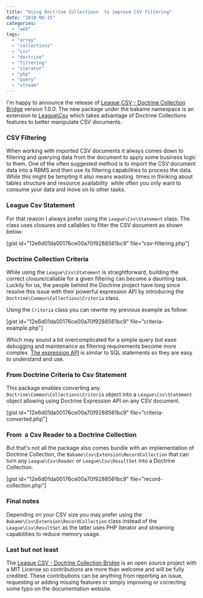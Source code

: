 ```yaml
---
title: "Using Doctrine Collections  to improve CSV filtering"
date: "2018-08-15"
categories: 
  - "web"
tags: 
  - "array"
  - "collections"
  - "csv"
  - "doctrine"
  - "filtering"
  - "iterator"
  - "php"
  - "query"
  - "stream"
---
```


I'm happy to announce the release of [League CSV - Doctrine Collection Bridge](https://github.com/bakame-php/csv-doctrine-collections-bridge) version 1.0.0. The new package under the bakame namespace is an extension to [League\\Csv](https://csv.thephpleague.com/) which takes advantage of Doctrine Collections features to better manipulate CSV documents.

### CSV Filtering

When working with imported CSV documents it always comes down to filtering and querying data from the document to apply some business logic to them. One of the often suggested method is to import the CSV document data into a RBMS and then use its filtering capabilities to process the data. While this might be tempting it also means wasting  times in thinking about tables structure and resource availability  while often you only want to consume your data and move on to other tasks.

### League Csv Statement

For that reason I always prefer using the `League\Csv\Statement` class. The class uses closures and callables to filter the CSV document as shown below:

\[gist id="12e6d01da00176ce00a70f9288561bc9" file="csv-filtering.php"\]

### Doctrine Collection Criteria

While using the `League\Csv\Statement` is straightforward, building the correct closure/callable for a given filtering can become a daunting task. Luckily for us, the people behind the Doctrine project have long since resolve this issue with their powerful expression API by introducing the `Doctrine\Common\Collections\Criteria` class.

Using the `Criteria` class you can rewrite my previous example as follow:

\[gist id="12e6d01da00176ce00a70f9288561bc9" file="criteria-example.php"\]

Which may sound a bit overcomplicated for a simple query but ease debugging and maintenance as filtering requirements become more complex. [The expression API](https://www.doctrine-project.org/projects/doctrine-collections/en/latest/expressions.html#expressions) is similar to SQL statements so they are easy to understand and use.

### From Doctrine Criteria to Csv Statement

This package enables converting any `Doctrine\Common\Collections\Criteria` object into a `League\Csv\Statement` object allowing using Doctrine Expression API on any CSV document.

\[gist id="12e6d01da00176ce00a70f9288561bc9" file="criteria-converted.php"\]

### From  a Csv Reader to a Doctrine Collection

But that's not all the package also comes bundle with an implementation of Doctrine Collection, the `Bakame\Csv\Extension\RecordCollection` that can turn any `League\Csv\Reader` or `League\Csv\ResultSet` into a Doctrine Collection.

\[gist id="12e6d01da00176ce00a70f9288561bc9" file="record-collection.php"\]

### Final notes

Depending on your CSV size you may prefer using the `Bakame\Csv\Extension\RecordCollection` class instead of the `League\Csv\ResultSet` as the latter uses PHP Iterator and streaming capabilities to reduce memory usage.

### Last but not least

The [League CSV - Doctrine Collection Bridge](https://github.com/bakame-php/csv-doctrine-collections-bridge) is an open source project with a MIT License so contributions are more than welcome and will be fully credited. These contributions can be anything from reporting an issue, requesting or adding missing features or simply improving or correcting some typo on the documentation website.
